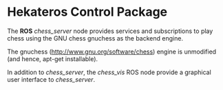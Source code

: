 Hekateros Control Package
=============

The **ROS** *chess_server* node provides services and subscriptions to play 
chess using the GNU chess gnuchess as the backend engine.

The gnuchess (http://www.gnu.org/software/chess) engine is unmodified
(and hence, apt-get installable).

In addition to *chess_server*, the *chess_vis* ROS node provide a graphical
user interface to *chess_server*.
